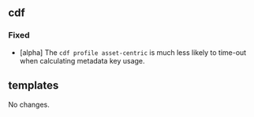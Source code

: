 ## cdf 

### Fixed

- [alpha] The `cdf profile asset-centric` is much less likely to
time-out when calculating metadata key usage.

## templates

No changes.